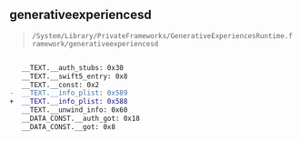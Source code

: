 ## generativeexperiencesd

> `/System/Library/PrivateFrameworks/GenerativeExperiencesRuntime.framework/generativeexperiencesd`

```diff

   __TEXT.__auth_stubs: 0x30
   __TEXT.__swift5_entry: 0x8
   __TEXT.__const: 0x2
-  __TEXT.__info_plist: 0x589
+  __TEXT.__info_plist: 0x588
   __TEXT.__unwind_info: 0x60
   __DATA_CONST.__auth_got: 0x18
   __DATA_CONST.__got: 0x8

```
